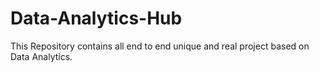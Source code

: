 # Data-Analytics-Hub
This Repository contains all end to end unique and real project based on Data Analytics.
